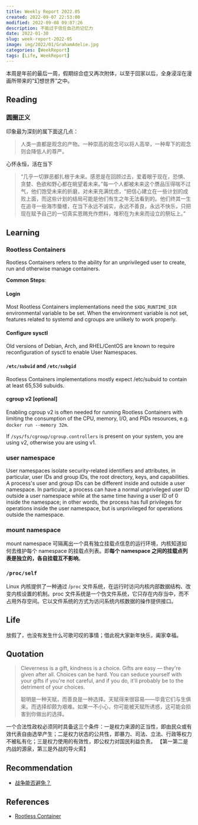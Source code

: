 ```yaml
---
title: Weekly Report 2022.05
created: 2022-09-07 22:53:00
modified: 2022-09-08 09:07:26
description: 不能过于信任自己的记忆力
date: 2022-01-30
slug: week-report-2022-05
image: img/2022/01/GrahamAdelie.jpg
categories: [WeekReport]
tags: [Life, WeekReport]
---
```


本周是年前的最后一周，假期综合症又再次附体，以至于回家以后，全身浸淫在漫画所带来的“幻想世界”之中。

## Reading

### 圆圈正义

印象最为深刻的属下面这几点：

> 人类一直都是观念的产物。一种崇高的观念可以将人高举，一种卑下的观念则会降低人的尊严。

心怀永恒，活在当下

> “几乎一切罪恶都扎根于未来。感恩是在回顾过去，爱着眼于现在，恐惧、贪婪、色欲和野心都在眺望着未来。”每一个人都被未来这个赝品压得喘不过气，他们饱受未来的折磨，对未来充满忧虑，“把信心建立在一些计划的成败上面，而这些计划的结局可能是他们有生之年无法看到的。他们终其一生在追寻一些海市蜃楼，在当下永远不诚实，永远不善良，永远不快乐，只把现在赋予自己的一切真实恩赐充作燃料，堆积在为未来而设立的祭坛上。”

## Learning

### Rootless Containers

Rootless Containers refers to the ability for an unprivileged user to create, run and otherwise manage containers.

**Common Steps**:

#### Login

Most Rootless Containers implementations need the `$XDG_RUNTIME_DIR` environmental variable to be set. When the environment variable is not set, features related to systemd and cgroups are unlikely to work properly.

#### Configure sysctl

Old versions of Debian, Arch, and RHEL/CentOS are known to require reconfiguration of sysctl to enable User Namespaces.

#### `/etc/subuid` and `/etc/subgid`

Rootless Containers implementations mostly expect /etc/subuid to contain at least 65,536 subuids.

#### cgroup v2 [optional]

Enabling cgroup v2 is often needed for running Rootless Containers with limiting the consumption of the CPU, memory, I/O, and PIDs resources, e.g. `docker run --memory 32m`.

If `/sys/fs/cgroup/cgroup.controllers` is present on your system, you are using v2, otherwise you are using v1.

### user namespace

User namespaces isolate security-related identifiers and attributes, in particular, user IDs and group IDs, the root directory, keys, and capabilities. A process's user and group IDs can be different inside and outside a user namespace. In particular, a process can have a normal unprivileged user ID outside a user namespace while at the same time having a user ID of 0 inside the namespace; in other words, the process has full privileges for operations inside the user namespace, but is unprivileged for operations outside the namespace.

### mount namespace

mount namespace 可隔离出一个具有独立挂载点信息的运行环境，内核知道如何去维护每个 namespace 的挂载点列表。即**每个 namespace 之间的挂载点列表是独立的，各自挂载互不影响**。

### `/proc/self`

Linux 内核提供了一种通过 /`proc` 文件系统，在运行时访问内核内部数据结构、改变内核设置的机制。proc 文件系统是一个伪文件系统，它只存在内存当中，而不占用外存空间。它以文件系统的方式为访问系统内核数据的操作提供接口。

## Life

放假了，也没有发生什么可歌可叹的事情；借此祝大家新年快乐，阖家幸福。

## Quotation

> Cleverness is a gift, kindness is a choice. Gifts are easy — they're given after all. Choices can be hard. You can seduce yourself with your gifts if you're not careful, and if you do, it'll probably be to the detriment of your choices.
>
> 聪明是一种天赋，而善良是一种选择。天赋得来很容易——毕竟它们与生俱来。而选择却颇为艰难。如果一不小心，你可能被天赋所诱惑，这可能会损害到你做出的选择。

一个合法性政权必须同时具备这三个条件：一是权力来源的正当性，即由民众或有效代表自由选举产生；二是权力状态的公共性，即暴力、司法、立法、行政等权力不被私有化；三是权力使用的有效性，即公权力对国民利益负责。
【第一第二是内战的源泉，第三是外战的导火索】

## Recommendation

- [战争能否避免？](https://mp.weixin.qq.com/s/lBiEN4sRMtGdI_KPLHnE6Q)

## References

- [Rootless Container](https://rootlesscontaine.rs/)
